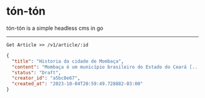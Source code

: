 # tón-tón
tón-tón is a simple headless cms in go

---

`Get Article >> /v1/article/:id`
```json
{
  "title": "Historia da cidade de Mombaça",
  "content": "Mombaça é um município brasileiro do Estado do Ceará [...]",
  "status": "Draft",
  "creator_id": "a5bc8e67",
  "created_at": "2023-10-04T20:59:49.728882-03:00"
}
```